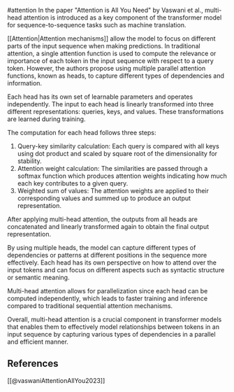 
#attention 
In the paper "Attention is All You Need" by Vaswani et al., multi-head attention is introduced as a key component of the transformer model for sequence-to-sequence tasks such as machine translation. 

[[Attention|Attention mechanisms]] allow the model to focus on different parts of the input sequence when making predictions. In traditional attention, a single attention function is used to compute the relevance or importance of each token in the input sequence with respect to a query token. However, the authors propose using multiple parallel attention functions, known as heads, to capture different types of dependencies and information.

Each head has its own set of learnable parameters and operates independently. The input to each head is linearly transformed into three different representations: queries, keys, and values. These transformations are learned during training.

The computation for each head follows three steps:
1. Query-key similarity calculation: Each query is compared with all keys using dot product and scaled by square root of the dimensionality for stability.
2. Attention weight calculation: The similarities are passed through a softmax function which produces attention weights indicating how much each key contributes to a given query.
3. Weighted sum of values: The attention weights are applied to their corresponding values and summed up to produce an output representation.

After applying multi-head attention, the outputs from all heads are concatenated and linearly transformed again to obtain the final output representation.

By using multiple heads, the model can capture different types of dependencies or patterns at different positions in the sequence more effectively. Each head has its own perspective on how to attend over the input tokens and can focus on different aspects such as syntactic structure or semantic meaning.

Multi-head attention allows for parallelization since each head can be computed independently, which leads to faster training and inference compared to traditional sequential attention mechanisms.

Overall, multi-head attention is a crucial component in transformer models that enables them to effectively model relationships between tokens in an input sequence by capturing various types of dependencies in a parallel and efficient manner.

## References
[[@vaswaniAttentionAllYou2023]]